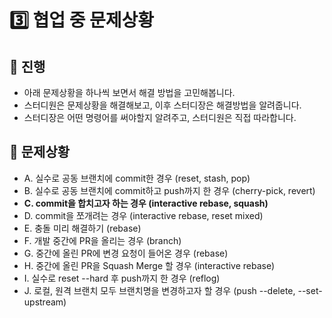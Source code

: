 # 3️⃣️ 협업 중 문제상황
 
## 📜️ 진행
- 아래 문제상황을 하나씩 보면서 해결 방법을 고민해봅니다.
- 스터디원은 문제상황을 해결해보고, 이후 스터디장은 해결방법을 알려줍니다.
- 스터디장은 어떤 명령어를 써야할지 알려주고, 스터디원은 직접 따라합니다.

## 🚨️ 문제상황
- A. 실수로 공동 브랜치에 commit한 경우 (reset, stash, pop)
- B. 실수로 공동 브랜치에 commit하고 push까지 한 경우 (cherry-pick, revert)
- **C. commit을 합치고자 하는 경우 (interactive rebase, squash)**
- D. commit을 쪼개려는 경우 (interactive rebase, reset mixed)
- E. 충돌 미리 해결하기 (rebase)
- F. 개발 중간에 PR을 올리는 경우 (branch)
- G. 중간에 올린 PR에 변경 요청이 들어온 경우 (rebase)
- H. 중간에 올린 PR을 Squash Merge 할 경우 (interactive rebase)
- I. 실수로 reset --hard 후 push까지 한 경우 (reflog)
- J. 로컬, 원격 브랜치 모두 브랜치명을 변경하고자 할 경우 (push --delete, --set-upstream)